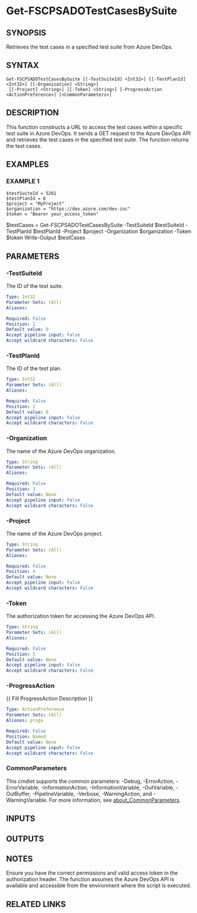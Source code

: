 ﻿---
external help file: fscps.tools-help.xml
Module Name: fscps.tools
online version:
schema: 2.0.0
---

# Get-FSCPSADOTestCasesBySuite

## SYNOPSIS
Retrieves the test cases in a specified test suite from Azure DevOps.

## SYNTAX

```
Get-FSCPSADOTestCasesBySuite [[-TestSuiteId] <Int32>] [[-TestPlanId] <Int32>] [[-Organization] <String>]
 [[-Project] <String>] [[-Token] <String>] [-ProgressAction <ActionPreference>] [<CommonParameters>]
```

## DESCRIPTION
This function constructs a URL to access the test cases within a specific test suite in Azure DevOps.
It sends a GET request to the Azure DevOps API and retrieves the test cases in the specified test suite.
The function returns the test cases.

## EXAMPLES

### EXAMPLE 1
```
$testSuiteId = 5261
$testPlanId = 6
$project = "MyProject"
$organization = "https://dev.azure.com/dev-inc"
$token = "Bearer your_access_token"
```

$testCases = Get-FSCPSADOTestCasesBySuite -TestSuiteId $testSuiteId -TestPlanId $testPlanId -Project $project -Organization $organization -Token $token
Write-Output $testCases

## PARAMETERS

### -TestSuiteId
The ID of the test suite.

```yaml
Type: Int32
Parameter Sets: (All)
Aliases:

Required: False
Position: 1
Default value: 0
Accept pipeline input: False
Accept wildcard characters: False
```

### -TestPlanId
The ID of the test plan.

```yaml
Type: Int32
Parameter Sets: (All)
Aliases:

Required: False
Position: 2
Default value: 0
Accept pipeline input: False
Accept wildcard characters: False
```

### -Organization
The name of the Azure DevOps organization.

```yaml
Type: String
Parameter Sets: (All)
Aliases:

Required: False
Position: 3
Default value: None
Accept pipeline input: False
Accept wildcard characters: False
```

### -Project
The name of the Azure DevOps project.

```yaml
Type: String
Parameter Sets: (All)
Aliases:

Required: False
Position: 4
Default value: None
Accept pipeline input: False
Accept wildcard characters: False
```

### -Token
The authorization token for accessing the Azure DevOps API.

```yaml
Type: String
Parameter Sets: (All)
Aliases:

Required: False
Position: 5
Default value: None
Accept pipeline input: False
Accept wildcard characters: False
```

### -ProgressAction
{{ Fill ProgressAction Description }}

```yaml
Type: ActionPreference
Parameter Sets: (All)
Aliases: proga

Required: False
Position: Named
Default value: None
Accept pipeline input: False
Accept wildcard characters: False
```

### CommonParameters
This cmdlet supports the common parameters: -Debug, -ErrorAction, -ErrorVariable, -InformationAction, -InformationVariable, -OutVariable, -OutBuffer, -PipelineVariable, -Verbose, -WarningAction, and -WarningVariable. For more information, see [about_CommonParameters](http://go.microsoft.com/fwlink/?LinkID=113216).

## INPUTS

## OUTPUTS

## NOTES
Ensure you have the correct permissions and valid access token in the authorization header.
The function assumes the Azure DevOps API is available and accessible from the environment where the script is executed.

## RELATED LINKS
